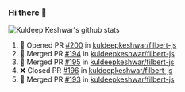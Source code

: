 ### Hi there 👋

<!--
**kuldeepkeshwar/kuldeepkeshwar** is a ✨ _special_ ✨ repository because its `README.md` (this file) appears on your GitHub profile.

Here are some ideas to get you started:

- 🔭 I’m currently working on ...
- 🌱 I’m currently learning ...
- 👯 I’m looking to collaborate on ...
- 🤔 I’m looking for help with ...
- 💬 Ask me about ...
- 📫 How to reach me: ...
- 😄 Pronouns: ...
- ⚡ Fun fact: ...
-->
![Kuldeep Keshwar's github stats](https://github-readme-stats.vercel.app/api?username=kuldeepkeshwar&show_icons=true)

<!--START_SECTION:activity-->
1. 💪 Opened PR [#200](https://github.com/kuldeepkeshwar/filbert-js/pull/200) in [kuldeepkeshwar/filbert-js](https://github.com/kuldeepkeshwar/filbert-js)
2. 🎉 Merged PR [#194](https://github.com/kuldeepkeshwar/filbert-js/pull/194) in [kuldeepkeshwar/filbert-js](https://github.com/kuldeepkeshwar/filbert-js)
3. 🎉 Merged PR [#195](https://github.com/kuldeepkeshwar/filbert-js/pull/195) in [kuldeepkeshwar/filbert-js](https://github.com/kuldeepkeshwar/filbert-js)
4. ❌ Closed PR [#196](https://github.com/kuldeepkeshwar/filbert-js/pull/196) in [kuldeepkeshwar/filbert-js](https://github.com/kuldeepkeshwar/filbert-js)
5. 🎉 Merged PR [#193](https://github.com/kuldeepkeshwar/filbert-js/pull/193) in [kuldeepkeshwar/filbert-js](https://github.com/kuldeepkeshwar/filbert-js)
<!--END_SECTION:activity-->
